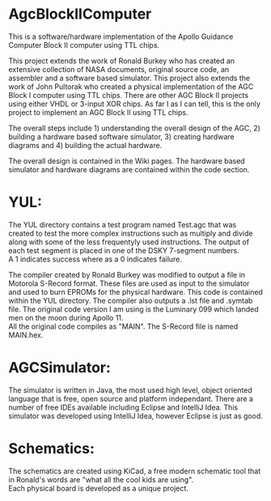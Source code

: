 # AgcBlockIIComputer
This is a software/hardware implementation of the Apollo Guidance Computer Block II computer using TTL chips.

This project extends the work of Ronald Burkey who has created an extensive collection of NASA documents, original source code, 
an assembler and a software based simulator.  This project also extends the work of John Pultorak who created a physical implementation 
of the AGC Block I computer using TTL chips.  There are other AGC Block II projects using either VHDL or 3-input XOR chips.  As far I as 
I can tell, this is the only project to implement an AGC Block II using TTL chips.

The overall steps include 
    1) understanding the overall design of the AGC, 
    2) building a hardware based software simulator, 
    3) creating hardware diagrams and
    4) building the actual hardware.
    
The overall design is contained in the Wiki pages.  The hardware based simulator and hardware diagrams are contained within the code
section.  

# YUL:

The YUL directory contains a test program named Test.agc that was created to test the more complex instructions such as multiply and divide 
along with some of the less frequentyly used instructions.  The output of each test segment is placed in one of the DSKY 7-segment numbers.  
A 1 indicates success where as a 0 indicates failure.  

The compiler created by Ronald Burkey was modified to output a file in Motorola S-Record format.  These files are used as input
to the simulator and used to burn EPROMs for the physical hardware.  This code is contained within the YUL directory.  The compiler also 
outputs a .lst file and .symtab file.  The original code version I am using is the Luminary 099 which landed men on the moon during Apollo 11.  
All the original code compiles as "MAIN".  The S-Record file is named MAIN.hex.  

# AGCSimulator:

The simulator is written in Java, the most used high level, object oriented language that is free, open source and platform independant.
There are a number of free IDEs available including Eclipse and IntelliJ Idea.  This simulator was developed using IntelliJ Idea, 
however Eclipse is just as good.  

# Schematics:

The schematics are created using KiCad, a free modern schematic tool that in Ronald's words are "what all the cool kids are using".  
Each physical board is developed as a unique project.  

